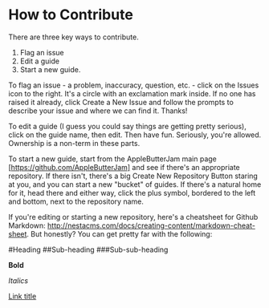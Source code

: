 How to Contribute
=================

There are three key ways to contribute.

1. Flag an issue
2. Edit a guide
3. Start a new guide.

To flag an issue - a problem, inaccuracy, question, etc. - click on the Issues icon to the right. It's a circle with an exclamation mark inside. If no one has raised it already, click Create a New Issue and follow the prompts to describe your issue and where we can find it. Thanks!

To edit a guide (I guess you could say things are getting pretty serious), click on the guide name, then edit. Then have fun. Seriously, you're allowed. Ownership is a non-term in these parts.

To start a new guide, start from the AppleButterJam main page [https://github.com/AppleButterJam] and see if there's an appropriate repository. If there isn't, there's a big Create New Repository Button staring at you, and you can start a new "bucket" of guides. If there's a natural home for it, head there and either way, click the plus symbol, bordered to the left and bottom, next to the repository name.

If you're editing or starting a new repository, here's a cheatsheet for Github Markdown: http://nestacms.com/docs/creating-content/markdown-cheat-sheet. But honestly? You can get pretty far with the following:

#Heading
##Sub-heading
###Sub-sub-heading

**Bold**

*Italics*

[Link title](URL)
